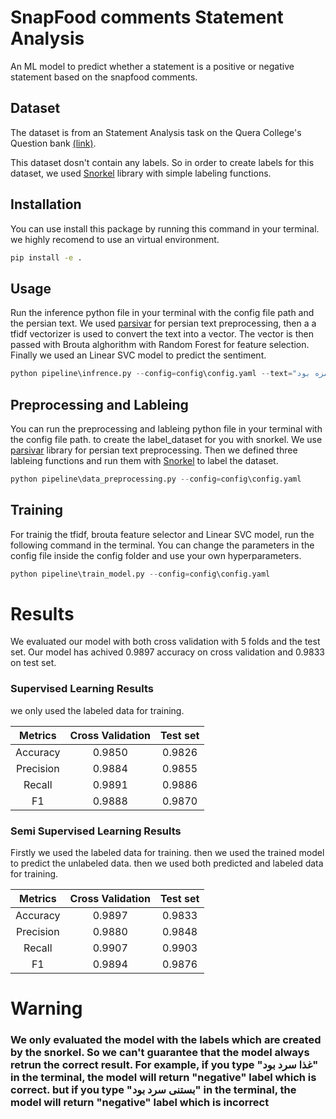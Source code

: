 # SnapFood comments Statement Analysis

An ML model to predict whether a statement is a positive or negative statement based on the snapfood comments.

## Dataset 

The dataset is from an Statement Analysis task on the Quera College's Question bank [(link)](https://quera.org/problemset/125360).

This dataset dosn't contain any labels. So in order to create labels for this dataset, we used [Snorkel](https://snorkel.ai/data-labeling/) library with simple labeling functions.

## Installation
You can use install this package by running this command in your terminal. we highly recomend to use an virtual environment.

```cmd
pip install -e .
```

## Usage 
Run the inference python file in your terminal with the config file path and the persian text. We used [parsivar](https://github.com/ICTRC/Parsivar) for persian text preprocessing, then a a tfidf vectorizer is used to convert the text into a vector. The vector is then passed with Brouta alghorithm with Random Forest for feature selection. Finally we used an Linear SVC model to predict the sentiment.

```python
python pipeline\infrence.py --config=config\config.yaml --text="غدا خوشمزه بود"
```

## Preprocessing and Lableing
You can run the preprocessing and lableing python file in your terminal with the config file path. to create the label_dataset for you with snorkel. We use [parsivar](https://github.com/ICTRC/Parsivar) library for persian text preprocessing. Then we defined three lableing functions and run them with [Snorkel](https://snorkel.ai/data-labeling/) to label the dataset.

```python
python pipeline\data_preprocessing.py --config=config\config.yaml
```

## Training
For trainig the tfidf, brouta feature selector and Linear SVC model, run the following command in the terminal. You can change the parameters in the config file inside the config folder and use your own hyperparameters.

```python
python pipeline\train_model.py --config=config\config.yaml
```


# Results
We evaluated our model with both cross validation with 5 folds and the test set. Our model has achived 0.9897 accuracy on cross validation and 0.9833 on test set.

### Supervised Learning Results
we only used the labeled data for training.

|  Metrics  |  Cross Validation | Test set |
|:------:|:--------:|:--------:|
| Accuracy | 0.9850 | 0.9826 |
| Precision | 0.9884 | 0.9855 |
| Recall | 0.9891 | 0.9886 |
| F1 | 0.9888 | 0.9870 |


### Semi Supervised Learning Results
Firstly we used the labeled data for training. then we used the trained model to predict the unlabeled data. then we used both predicted and labeled data for training.

|  Metrics  |  Cross Validation | Test set |
|:------:|:--------:|:--------:|
| Accuracy | 0.9897 | 0.9833 |
| Precision | 0.9880 | 0.9848 |
| Recall | 0.9907 | 0.9903 |
| F1 | 0.9894 | 0.9876 |



# Warning
### We only evaluated the model with the labels which are created by the snorkel. So we can't guarantee that the model always retrun the correct result. For example, if you type "غذا سرد بود" in the terminal, the model will return "negative" label which is correct. but if you type "بستنی سرد بود" in the terminal, the model will return "negative" label which is incorrect
